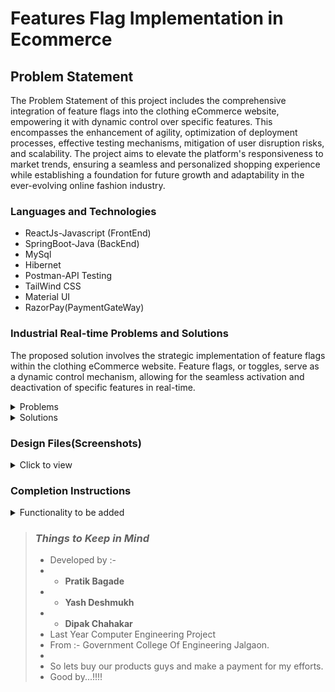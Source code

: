 ﻿# Features Flag Implementation in Ecommerce

## Problem Statement

The Problem Statement of this project includes the comprehensive integration of feature flags into the clothing eCommerce website, empowering it with dynamic control over specific features. This encompasses the enhancement of agility, optimization of deployment processes, effective testing mechanisms, mitigation of user disruption risks, and scalability. The project aims to elevate the platform's responsiveness to market trends, ensuring a seamless and personalized shopping experience while establishing a foundation for future growth and adaptability in the ever-evolving online fashion industry.

### Languages and Technologies
- ReactJs-Javascript (FrontEnd)
- SpringBoot-Java (BackEnd)
- MySql
- Hibernet
- Postman-API Testing
- TailWind CSS
- Material UI
- RazorPay(PaymentGateWay)

### Industrial Real-time Problems and Solutions
 The proposed solution involves the strategic implementation of feature flags within the clothing eCommerce website. Feature flags, or toggles, serve as a dynamic control mechanism, allowing for the seamless activation and deactivation of specific features in real-time.
<details>
<summary>Problems</summary>
  
- **Risky Feature Releases:** New features can introduce bugs or unintended consequences, impacting user experience and potentially leading to revenue loss.
- **Limited Experimentation:** Evaluating the effectiveness of new features or design changes can be difficult without the ability to conduct controlled experiments and gather data.
- **Risk of User Disruption:** Making changes to a live eCommerce website can introduce the risk of user disruption or dissatisfaction. Without a feature flagging system, implementing new features or updates becomes a high-stakes endeavor..
- **Inefficient Development Processes:** Managing multiple feature branches and release schedules can introduce complexity and overhead, reducing developer productivity.
</details>

<details>
<summary>Solutions</summary>
 This solution addresses the identified challenges by:
  
- **Enhancing Agility:** Introducing feature flags in both frontend and backend to enable rapid adjustments to the website's functionalities, ensuring quick adaptation to changing market trends and consumer preferences.
- **Optimizing Deployment Processes:** Facilitating efficient and controlled feature rollouts, minimizing downtime and complexities associated with traditional deployment methods.
- **Enabling Effective Testing:** Providing a framework for comprehensive A/B testing and phased feature releases, allowing for data-driven decision-making and optimal user experience refinement.
- **Mitigating User Disruption:** Minimizing the risk of user disruption by allowing features to be activated or deactivated seamlessly, ensuring a smooth and reliable user experience during updates.
- **Promoting Scalability:** Introducing a scalable feature management system to accommodate the growth of the eCommerce platform and efficiently manage new features as the website expands.

</details>

### Design Files(Screenshots)
<details>
<summary>Click to view</summary>

-  **Admin Page** ![Admin Page](https://github.com/PRATIKBAGADE1/Features-Flag-In-Ecommerce/blob/main/assets/admin.png)
- **Order Treaking**  ![Order Treaking](https://github.com/PRATIKBAGADE1/Features-Flag-In-Ecommerce/blob/main/assets/order_treaking.png)
- **Customer Order List** ![](https://github.com/PRATIKBAGADE1/Features-Flag-In-Ecommerce/blob/main/assets/productlist.png)
- **Product Page** ![](https://github.com/PRATIKBAGADE1/Features-Flag-In-Ecommerce/blob/main/assets/product_page.png)
- **Add Product** ![](https://github.com/PRATIKBAGADE1/Features-Flag-In-Ecommerce/blob/main/assets/add_product.png)


</details>

### Completion Instructions

<details>
<summary>Functionality to be added</summary>
<br/>

The Website must have the following functionalities

- Initially,
  - Score should be `0` and time should be `60` sec
  - The image to be matched should have the src attribute value as the value of the key `imageUrl` from the first object in **imagesList** provided
  - The **Fruits** tab should be active and the thumbnails with **FRUIT** as their category should be displayed

  - Score is incremented by one
  - The new image to be matched should be generated randomly among the value of the key `imageUrl` from **imagesList** provided

- When the timer reached `0` sec, then the game should end, and the [Scorecard]() view should be displayed
- The App is provided with `tabsList`. It consists of a list of tabItem objects with the following properties in each tabItem object

  |     Key     | Data Type |
  | :---------: | :-------: |
  |    tabId    |  String   |
  | displayText |  String   |

- The App is provided with `imagesList`. It consists of a list of imageItem objects with the following properties in each imageItem object

  |     Key      | Data Type |
  | :----------: | :-------: |
  |      id      |  String   |
  |   imageUrl   |  String   |
  | thumbnailUrl |  String   |
  |   category   |  String   |

</details>


</details>





> ### _Things to Keep in Mind_
> - Developed by :-
>  - - **Pratik Bagade**
> - - **Yash Deshmukh**
>  - - **Dipak Chahakar**
> - Last Year Computer Engineering Project
> - From :- Government College Of Engineering Jalgaon.
> - 
> - So lets buy our products guys and make a payment for my efforts.
> - Good by...!!!!

